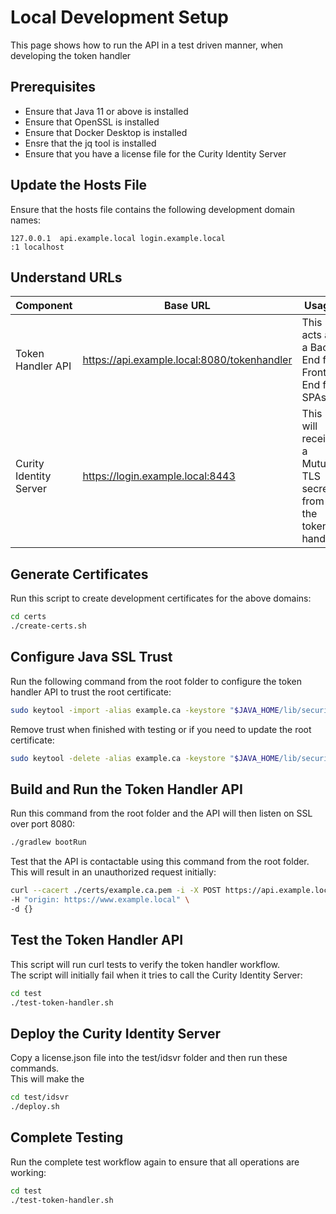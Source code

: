 # Local Development Setup

This page shows how to run the API in a test driven manner, when developing the token handler 

## Prerequisites

- Ensure that Java 11 or above is installed
- Ensure that OpenSSL is installed
- Ensure that Docker Desktop is installed
- Ensre that the jq tool is installed
- Ensure that you have a license file for the Curity Identity Server

## Update the Hosts File

Ensure that the hosts file contains the following development domain names:

```text
127.0.0.1  api.example.local login.example.local
:1 localhost
```

## Understand URLs

| Component | Base URL | Usage |
| --------- | -------- | ----- |
| Token Handler API | https://api.example.local:8080/tokenhandler | This acts as a Back End for Front End for SPAs |
| Curity Identity Server | https://login.example.local:8443 | This will receive a Mutual TLS secret from the token handler | 

## Generate Certificates

Run this script to create development certificates for the above domains: 

```bash
cd certs
./create-certs.sh
```

## Configure Java SSL Trust

Run the following command from the root folder to configure the token handler API to trust the root certificate:  

```bash
sudo keytool -import -alias example.ca -keystore "$JAVA_HOME/lib/security/cacerts" -file ./certs/example.ca.pem -storepass changeit -noprompt
```

Remove trust when finished with testing or if you need to update the root certificate: 

```bash
sudo keytool -delete -alias example.ca -keystore "$JAVA_HOME/lib/security/cacerts" -storepass changeit -noprompt
```

## Build and Run the Token Handler API

Run this command from the root folder and the API will then listen on SSL over port 8080: 

```bash
./gradlew bootRun
```

Test that the API is contactable using this command from the root folder.\
This will result in an unauthorized request initially:

```bash
curl --cacert ./certs/example.ca.pem -i -X POST https://api.example.local:8080/tokenhandler/refresh \
-H "origin: https://www.example.local" \
-d {}
```

## Test the Token Handler API

This script will run curl tests to verify the token handler workflow.\
The script will initially fail when it tries to call the Curity Identity Server:

```bash
cd test
./test-token-handler.sh
```

## Deploy the Curity Identity Server

Copy a license.json file into the test/idsvr folder and then run these commands.\
This will make the 

```bash
cd test/idsvr
./deploy.sh
```

## Complete Testing

Run the complete test workflow again to ensure that all operations are working:

```bash
cd test
./test-token-handler.sh
```